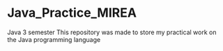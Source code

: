 # Java_Practice_MIREA
Java 3 semester
This repository was made to store my practical work on the Java programming language
